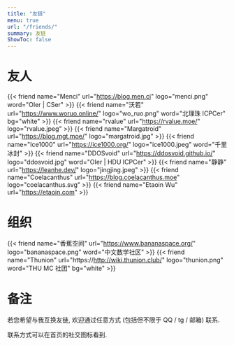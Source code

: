 ```yaml
---
title: "友链"
menu: true
url: "/friends/"
summary: 友链
ShowToc: false
---
```


# 友人

<div class="flink" id="article-container">
<div class="friend-list-div" >

{{< friend name="Menci" url="https://blog.men.ci" logo="menci.png" word="OIer | CSer" >}}
{{< friend name="沃若" url="https://www.woruo.online/" logo="wo_ruo.png" word="北理珠 ICPCer" bg="white" >}}
{{< friend name="rvalue" url="https://rvalue.moe/" logo="rvalue.jpeg" >}}
{{< friend name="Margatroid" url="https://blog.mgt.moe/" logo="margatroid.jpg" >}}
{{< friend name="Ice1000" url="https://ice1000.org/" logo="ice1000.jpeg" word="千里冰封" >}}
{{< friend name="DDOSvoid" url="https://ddosvoid.github.io/" logo="ddosvoid.jpg" word="OIer | HDU ICPCer" >}}
{{< friend name="静静" url="https://leanhe.dev/" logo="jingjing.jpeg" >}}
{{< friend name="Coelacanthus" url="https://blog.coelacanthus.moe" logo="coelacanthus.svg" >}}
{{< friend name="Etaoin Wu" url="https://etaoin.com" >}}

</div>
</div>

# 组织

<div class="flink" id="article-container">
<div class="friend-list-div" >

{{< friend name="香蕉空间" url="https://www.bananaspace.org/" logo="bananaspace.png" word="中文数学社区" >}}
{{< friend name="Thunion" url="https://http://wiki.thunion.club/" logo="thunion.png" word="THU MC 社团" bg="white" >}}

</div>
</div>

# 备注

若您希望与我互换友链, 欢迎通过任意方式 (包括但不限于 QQ / tg / 邮箱) 联系.

联系方式可以在首页的社交图标看到.
